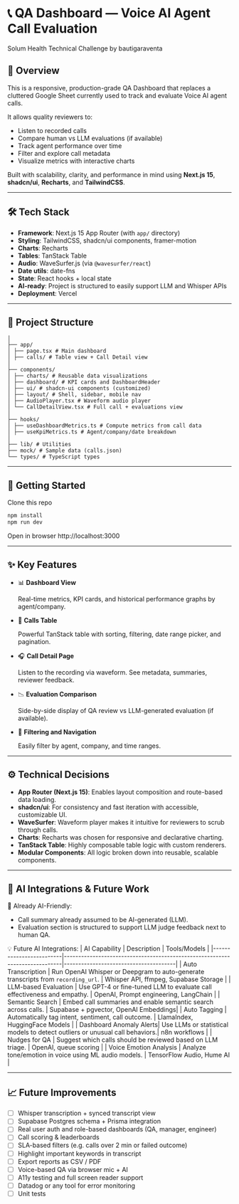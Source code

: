 # 📞 QA Dashboard — Voice AI Agent Call Evaluation

Solum Health Technical Challenge by bautigaraventa

## 🧠 Overview

This is a responsive, production-grade QA Dashboard that replaces a cluttered Google Sheet currently used to track and evaluate Voice AI agent calls.

It allows quality reviewers to:

- Listen to recorded calls
- Compare human vs LLM evaluations (if available)
- Track agent performance over time
- Filter and explore call metadata
- Visualize metrics with interactive charts

Built with scalability, clarity, and performance in mind using **Next.js 15**, **shadcn/ui**, **Recharts**, and **TailwindCSS**.

---

## 🛠️ Tech Stack

- **Framework**: Next.js 15 App Router (with `app/` directory)
- **Styling**: TailwindCSS, shadcn/ui components, framer-motion
- **Charts**: Recharts
- **Tables**: TanStack Table
- **Audio**: WaveSurfer.js (via `@wavesurfer/react`)
- **Date utils**: date-fns
- **State**: React hooks + local state
- **AI-ready**: Project is structured to easily support LLM and Whisper APIs
- **Deployment**: Vercel

---

## 🧱 Project Structure

```src/
│
├── app/
│ ├── page.tsx # Main dashboard
│ ├── calls/ # Table view + Call Detail view
│
├── components/
│ ├── charts/ # Reusable data visualizations
│ ├── dashboard/ # KPI cards and DashboardHeader
│ ├── ui/ # shadcn-ui components (customized)
│ ├── layout/ # Shell, sidebar, mobile nav
│ ├── AudioPlayer.tsx # Waveform audio player
│ └── CallDetailView.tsx # Full call + evaluations view
│
├── hooks/
│ ├── useDashboardMetrics.ts # Compute metrics from call data
│ ├── useKpiMetrics.ts # Agent/company/date breakdown
│
├── lib/ # Utilities
├── mock/ # Sample data (calls.json)
└── types/ # TypeScript types
```

---

## 🚀 Getting Started

Clone this repo

```bash
npm install
npm run dev
```

Open in browser http://localhost:3000

---

## ✨ Key Features

- 📊 **Dashboard View**

  Real-time metrics, KPI cards, and historical performance graphs by agent/company.

- 📁 **Calls Table**

  Powerful TanStack table with sorting, filtering, date range picker, and pagination.

- 🎧 **Call Detail Page**

  Listen to the recording via waveform. See metadata, summaries, reviewer feedback.

- 📉 **Evaluation Comparison**

  Side-by-side display of QA review vs LLM-generated evaluation (if available).

- 📅 **Filtering and Navigation**

  Easily filter by agent, company, and time ranges.

---

## ⚙️ Technical Decisions

- **App Router (Next.js 15)**: Enables layout composition and route-based data loading.
- **shadcn/ui**: For consistency and fast iteration with accessible, customizable UI.
- **WaveSurfer**: Waveform player makes it intuitive for reviewers to scrub through calls.
- **Charts**: Recharts was chosen for responsive and declarative charting.
- **TanStack Table**: Highly composable table logic with custom renderers.
- **Modular Components**: All logic broken down into reusable, scalable components.

---

## 🤖 AI Integrations & Future Work

📌 Already AI-Friendly:

- Call summary already assumed to be AI-generated (LLM).
- Evaluation section is structured to support LLM judge feedback next to human QA.

💡 Future AI Integrations:
| AI Capability | Description | Tools/Models |
|-------------------------|-----------------------------------------------------------------------------|---------------------------------------|
| Auto Transcription | Run OpenAI Whisper or Deepgram to auto-generate transcripts from `recording_url`. | Whisper API, ffmpeg, Supabase Storage |
| LLM-based Evaluation | Use GPT-4 or fine-tuned LLM to evaluate call effectiveness and empathy. | OpenAI, Prompt engineering, LangChain |
| Semantic Search | Embed call summaries and enable semantic search across calls. | Supabase + pgvector, OpenAI Embeddings|
| Auto Tagging | Automatically tag intent, sentiment, call outcome. | LlamaIndex, HuggingFace Models |
| Dashboard Anomaly Alerts| Use LLMs or statistical models to detect outliers or unusual call behaviors.| n8n workflows |
| Nudges for QA | Suggest which calls should be reviewed based on LLM triage. | OpenAI, queue scoring |
| Voice Emotion Analysis | Analyze tone/emotion in voice using ML audio models. | TensorFlow Audio, Hume AI |

---

## 📈 Future Improvements

- [ ] Whisper transcription + synced transcript view
- [ ] Supabase Postgres schema + Prisma integration
- [ ] Real user auth and role-based dashboards (QA, manager, engineer)
- [ ] Call scoring & leaderboards
- [ ] SLA-based filters (e.g. calls over 2 min or failed outcome)
- [ ] Highlight important keywords in transcript
- [ ] Export reports as CSV / PDF
- [ ] Voice-based QA via browser mic + AI
- [ ] A11y testing and full screen reader support
- [ ] Datadog or any tool for error monitoring
- [ ] Unit tests
